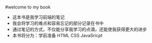 #welcome to my book
 - 这本书是我学习前端的笔记
 - 我会将学习的难点和容易忘记的部分记录在书中
 - 通过笔记的方式，不仅能分享我学习的点滴，还能使我获得更大的进步
 - 本书将分为：学前准备 HTML CSS JavaSricpt  


